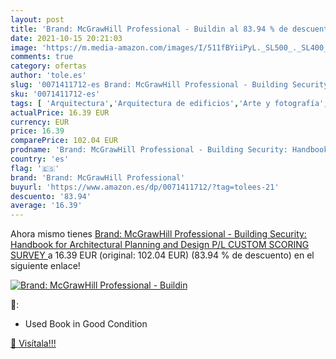 ```yaml
---
layout: post
title: 'Brand: McGrawHill Professional - Buildin al 83.94 % de descuento'
date: 2021-10-15 20:21:03
image: 'https://m.media-amazon.com/images/I/511fBYiiPyL._SL500_._SL400_.jpg'
comments: true
category: ofertas
author: 'tole.es'
slug: '0071411712-es Brand: McGrawHill Professional - Building Security:...'
sku: '0071411712-es'
tags: [ 'Arquitectura','Arquitectura de edificios','Arte y fotografía','Ciencias, tecnología y medicina','Diseño arquitectónico','Diseño de interiores','Libros','Redacción arquitectónica y presentación','Tecnología e ingeniería','brand: mcgrawhill professional', ]
actualPrice: 16.39 EUR
currency: EUR
price: 16.39
comparePrice: 102.04 EUR
prodname: 'Brand: McGrawHill Professional - Building Security: Handbook for Architectural Planning and Design  P/L CUSTOM SCORING SURVEY '
country: 'es'
flag: '🇪🇸'
brand: 'Brand: McGrawHill Professional'
buyurl: 'https://www.amazon.es/dp/0071411712/?tag=tolees-21'
descuento: '83.94'
average: '16.39'
---
```


Ahora mismo tienes [Brand: McGrawHill Professional - Building Security: Handbook for Architectural Planning and Design  P/L CUSTOM SCORING SURVEY ](https://www.amazon.es/dp/0071411712/?tag=tolees-21) a 16.39 EUR (original: 102.04 EUR) (83.94 %  de descuento) en el siguiente enlace!

[![Brand: McGrawHill Professional - Buildin](https://m.media-amazon.com/images/I/511fBYiiPyL._SL500_._SL400_.jpg)](https://www.amazon.es/dp/0071411712/?tag=tolees-21)

🔎:

- Used Book in Good Condition

[🛒 Visítala!!!](https://www.amazon.es/dp/0071411712/?tag=tolees-21)
